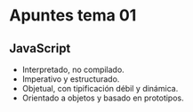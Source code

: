 # Apuntes tema 01

## JavaScript

- Interpretado, no compilado.
- Imperativo y estructurado.
- Objetual, con tipificación débil y dinámica.
- Orientado a objetos y basado en prototipos.